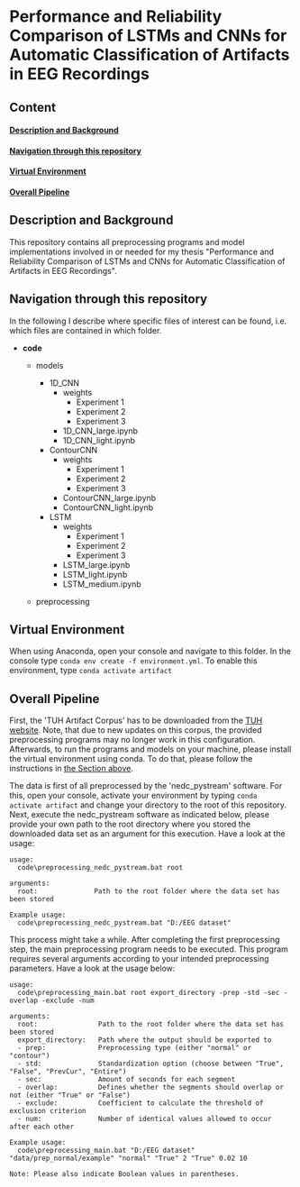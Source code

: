 # Performance and Reliability Comparison of LSTMs and CNNs for Automatic Classification of Artifacts in EEG Recordings

## Content
#### [Description and Background](#description)
#### [Navigation through this repository](#navigation)
#### [Virtual Environment](#virtualenv)
#### [Overall Pipeline](#pipeline)

## Description and Background <a name="description"></a>
This repository contains all preprocessing programs and model implementations
involved in or needed for my thesis "Performance and Reliability Comparison of
LSTMs and CNNs for Automatic Classification of Artifacts in EEG Recordings".

## Navigation through this repository <a name="navigation"></a>
In the following I describe where specific files of interest can be found, i.e. which files are contained in which folder.

- **code**
  - models
    - 1D_CNN
      - weights
        - Experiment 1
        - Experiment 2
        - Experiment 3
      - 1D_CNN_large.ipynb
      - 1D_CNN_light.ipynb
    - ContourCNN
      - weights
        - Experiment 1
        - Experiment 2
        - Experiment 3
      - ContourCNN_large.ipynb
      - ContourCNN_light.ipynb
    - LSTM
      - weights
        - Experiment 1
        - Experiment 2
        - Experiment 3
      - LSTM_large.ipynb
      - LSTM_light.ipynb
      - LSTM_medium.ipynb


  - preprocessing

## Virtual Environment <a name="virtualenv"></a>

When using Anaconda, open your console and navigate to this folder.
In the console type `conda env create -f environment.yml`.
To enable this environment, type `conda activate artifact`

## Overall Pipeline <a name="pipeline"></a>

First, the 'TUH Artifact Corpus' has to be downloaded from the [TUH website](https://isip.piconepress.com/projects/tuh_eeg/html/downloads.shtml). Note, that due to new updates on this corpus, the provided preprocessing programs may no longer work in this configuration.  Afterwards, to run the programs and models on your machine, please install the virtual environment using conda. To do that, please follow the instructions in [the Section above](#virtualenv).

The data is first of all preprocessed by the 'nedc_pystream' software. For this, open your console, activate your environment by typing `conda activate artifact` and change your directory to the root of this repository.
Next, execute the nedc_pystream software as indicated below, please provide your own path to the root directory where you stored the downloaded data set as an argument for this execution. Have a look at the usage:
```
usage:
  code\preprocessing_nedc_pystream.bat root

arguments:
  root:              Path to the root folder where the data set has been stored

Example usage:
  code\preprocessing_nedc_pystream.bat "D:/EEG dataset"

```

This process might take a while. After completing the first preprocessing step, the main preprocessing program needs to be executed. This program requires several arguments according to your intended preprocessing parameters. Have a look at the usage below:
```
usage:
  code\preprocessing_main.bat root export_directory -prep -std -sec -overlap -exclude -num

arguments:
  root:               Path to the root folder where the data set has been stored
  export_directory:   Path where the output should be exported to
  - prep:             Preprocessing type (either "normal" or "contour")
  - std:              Standardization option (choose between "True", "False", "PrevCur", "Entire")
  - sec:              Amount of seconds for each segment
  - overlap:          Defines whether the segments should overlap or not (either "True" or "False")
  - exclude:          Coefficient to calculate the threshold of exclusion criterion
  - num:              Number of identical values allowed to occur after each other

Example usage:
  code\preprocessing_main.bat "D:/EEG dataset" "data/prep_normal/example" "normal" "True" 2 "True" 0.02 10

Note: Please also indicate Boolean values in parentheses.

```

